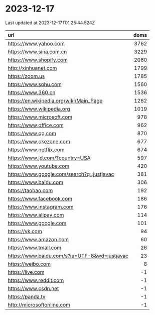 # 2023-12-17

<!-- BEGIN -->
Last updated at 2023-12-17T01:25:44.524Z

url | doms
:- | -:
https://www.yahoo.com | 3762
https://www.sina.com.cn | 3229
https://www.shopify.com | 2060
http://xinhuanet.com | 1799
https://zoom.us | 1785
https://www.sohu.com | 1560
https://www.360.cn | 1536
https://en.wikipedia.org/wiki/Main_Page | 1262
https://www.wikipedia.org | 1019
https://www.microsoft.com | 978
https://www.office.com | 962
https://www.qq.com | 870
https://www.okezone.com | 677
https://www.netflix.com | 674
https://www.jd.com/?country=USA | 597
https://www.youtube.com | 420
https://www.google.com/search?q=justjavac | 381
https://www.baidu.com | 306
https://taobao.com | 192
https://www.facebook.com | 186
https://www.instagram.com | 176
https://www.alipay.com | 114
https://www.google.com | 101
https://vk.com | 94
https://www.amazon.com | 60
https://www.tmall.com | 26
https://www.baidu.com/s?ie=UTF-8&wd=justjavac | 23
https://weibo.com | 8
https://live.com | -1
https://www.reddit.com | -1
https://www.csdn.net | -1
https://panda.tv | -1
http://microsoftonline.com | -1
<!-- END -->
